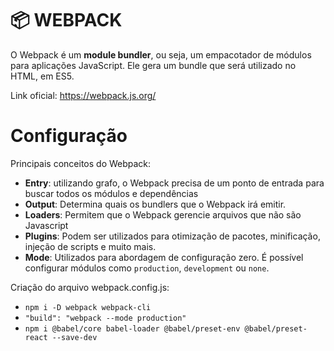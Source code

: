 # :package: WEBPACK

O Webpack é um **module bundler**, ou seja, um empacotador de módulos para aplicações JavaScript. Ele gera um bundle que será utilizado no HTML, em ES5.

Link oficial: https://webpack.js.org/

# Configuração
Principais conceitos do Webpack:

- **Entry**: utilizando grafo, o Webpack precisa de um ponto de entrada para buscar todos os módulos e dependências
- **Output**: Determina quais os bundlers que o Webpack irá emitir.
- **Loaders**: Permitem que o Webpack gerencie arquivos que não são Javascript
- **Plugins**: Podem ser utilizados para otimização de pacotes, minificação, injeção de scripts e muito mais.
- **Mode**: Utilizados para abordagem de configuração zero. É possível configurar módulos como `production`, `development` ou `none`.

Criação do arquivo webpack.config.js:

- `npm i -D webpack webpack-cli`
- `"build": "webpack --mode production"`
- `npm i @babel/core babel-loader @babel/preset-env @babel/preset-react --save-dev`
